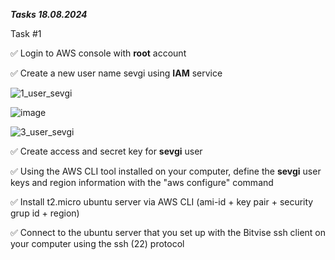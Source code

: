 _**Tasks 18.08.2024**_

Task #1


✅ Login to AWS console with **root** account


✅ Create a new user name sevgi using **IAM** service

![1_user_sevgi](https://github.com/user-attachments/assets/2187eb72-c86b-42bf-b1a6-e4a811b9fc7c)

![image](https://github.com/user-attachments/assets/12ee8c3a-127a-4465-98c5-f22421029fa3)

![3_user_sevgi](https://github.com/user-attachments/assets/6f603930-9363-48a1-9b70-a15caf8c3498)


✅ Create access and secret key for **sevgi** user


✅ Using the AWS CLI tool installed on your computer, define the **sevgi** user keys and region information with the "aws configure" command


✅ Install t2.micro ubuntu server via AWS CLI (ami-id + key pair + security grup id + region)


✅ Connect to the ubuntu server that you set up with the Bitvise ssh client on your computer using the ssh (22) protocol

